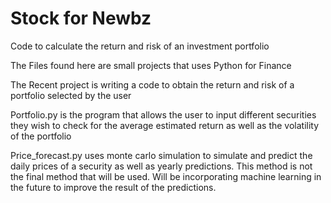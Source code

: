 # Stock for Newbz
Code to calculate the return and risk of an investment portfolio

The Files found here are small projects that uses Python for Finance

The Recent project is writing a code to obtain the return and risk of a portfolio selected by the user

Portfolio.py is the program that allows the user to input different securities they wish to check for the average estimated return as well as the volatility of the portfolio

Price_forecast.py uses monte carlo simulation to simulate and predict the daily prices of a security as well as yearly predictions. This method is not the final method that will be used. Will be incorporating machine learning in the future to improve the result of the predictions.
